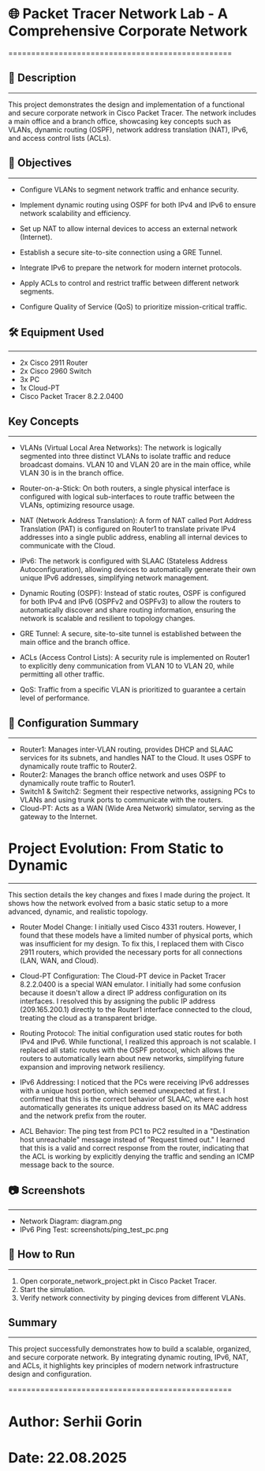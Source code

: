 # 🌐 Packet Tracer Network Lab - A Comprehensive Corporate Network
=================================================

## 📌 Description
-----------
  This project demonstrates the design and implementation of a functional and secure corporate network in Cisco Packet Tracer. 
  The network includes a main office and a branch office, showcasing key concepts such as VLANs, 
  dynamic routing (OSPF), network address translation (NAT), IPv6, and access control lists (ACLs).

## 🎯 Objectives
----------
- Configure VLANs to segment network traffic and enhance security.

- Implement dynamic routing using OSPF for both IPv4 and IPv6 to ensure network 
  scalability and efficiency.
  
- Set up NAT to allow internal devices to access an external network (Internet).

- Establish a secure site-to-site connection using a GRE Tunnel.

- Integrate IPv6 to prepare the network for modern internet protocols.

- Apply ACLs to control and restrict traffic between different network segments.

- Configure Quality of Service (QoS) to prioritize mission-critical traffic.

## 🛠 Equipment Used
--------------
- 2x Cisco 2911 Router
- 2x Cisco 2960 Switch
- 3x PC
- 1x Cloud-PT
- Cisco Packet Tracer 8.2.2.0400

## Key Concepts
------------
- VLANs (Virtual Local Area Networks): The network is logically segmented into three distinct VLANs to isolate traffic and reduce broadcast domains. 
  VLAN 10 and VLAN 20 are in the main office, while VLAN 30 is in the branch office.

- Router-on-a-Stick: On both routers, a single physical interface is configured with logical sub-interfaces to route traffic between the VLANs, 
  optimizing resource usage.

- NAT (Network Address Translation): A form of NAT called Port Address Translation (PAT) is configured on Router1 to translate private IPv4 addresses into a single public address, 
  enabling all internal devices to communicate with the Cloud.

- IPv6: The network is configured with SLAAC (Stateless Address Autoconfiguration), allowing devices to automatically generate their own unique IPv6 addresses, 
  simplifying network management.
  
- Dynamic Routing (OSPF): Instead of static routes, OSPF is configured for both IPv4 and IPv6 (OSPFv2 and OSPFv3) to allow the routers to automatically discover and share routing information, 
  ensuring the network is scalable and resilient to topology changes.
  
- GRE Tunnel: A secure, site-to-site tunnel is established between the main office and the branch office.

- ACLs (Access Control Lists): A security rule is implemented on Router1 to explicitly deny communication from VLAN 10 to VLAN 20, while permitting all other traffic.

- QoS: Traffic from a specific VLAN is prioritized to guarantee a certain level of performance.

## 🔧 Configuration Summary
---------------------
- Router1: Manages inter-VLAN routing, provides DHCP and SLAAC services for its subnets, and handles NAT to the Cloud. It uses OSPF to dynamically route traffic to Router2.
- Router2: Manages the branch office network and uses OSPF to dynamically route traffic to Router1.
- Switch1 & Switch2: Segment their respective networks, assigning PCs to VLANs and using trunk ports to communicate with the routers.
- Cloud-PT: Acts as a WAN (Wide Area Network) simulator, serving as the gateway to the Internet.


# Project Evolution: From Static to Dynamic
---------------------
 This section details the key changes and fixes I made during the project. It shows how the network evolved from a basic static setup to a more advanced, dynamic, and realistic topology.

- Router Model Change: I initially used Cisco 4331 routers. However, I found that these models have a limited number of physical ports, which was insufficient for my design. To fix this, I replaced them with        Cisco 2911 routers, which provided the necessary ports for all connections (LAN, WAN, and Cloud).

- Cloud-PT Configuration: The Cloud-PT device in Packet Tracer 8.2.2.0400 is a special WAN emulator. I initially had some confusion because it doesn't allow a direct IP address configuration on
  its interfaces. I resolved this by assigning the public IP address (209.165.200.1) directly to the Router1 interface connected to the cloud, treating the cloud as a transparent bridge.

- Routing Protocol: The initial configuration used static routes for both IPv4 and IPv6. While functional, I realized this approach is not scalable. I replaced all static routes with the OSPF protocol,
  which allows the routers to automatically learn about new networks, simplifying future expansion and improving network resiliency.

- IPv6 Addressing: I noticed that the PCs were receiving IPv6 addresses with a unique host portion, which seemed unexpected at first. I confirmed that this is the correct behavior of SLAAC, where each host          automatically generates its unique address based on its MAC address and the network prefix from the router.

- ACL Behavior: The ping test from PC1 to PC2 resulted in a "Destination host unreachable" message instead of "Request timed out." I learned that this is a valid and correct response from the router,
  indicating that the ACL is working by explicitly denying the traffic and sending an ICMP message back to the source.


## 📷 Screenshots
-----------
- Network Diagram: diagram.png
- IPv6 Ping Test: screenshots/ping_test_pc.png

## 🚀 How to Run
----------
1. Open corporate_network_project.pkt in Cisco Packet Tracer.
2. Start the simulation.
3. Verify network connectivity by pinging devices from different VLANs.

## Summary
-------
This project successfully demonstrates how to build a scalable, organized, and secure corporate network. 
By integrating dynamic routing, IPv6, NAT, and ACLs, it highlights key principles of modern network infrastructure design and configuration.

=================================================
# Author: Serhii Gorin 
# Date: 22.08.2025


